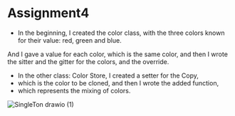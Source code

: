 # Assignment4

- In the beginning, I created the color class, with the three colors known for their value: 
  red, green and blue.


And I gave a value for each color, 
which is the same color, 
and then I wrote the sitter and the gitter for the colors, and the override.


- In the other class: Color Store, I created a setter for the Copy, 
- which is the color to be cloned, and then I wrote the added function, 
- which represents the mixing of colors.

![SingleTon drawio (1)](https://user-images.githubusercontent.com/94912770/198852719-3fcfbc67-3dd5-4407-877b-b2b72cc7b69b.png)